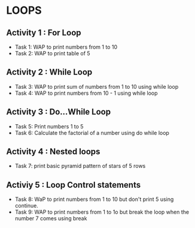 # LOOPS

## Activity 1 : For Loop
 - Task 1: WAP to print numbers from 1 to 10
 - Task 2: WAP to print table of 5

## Activity 2 : While Loop
 - Task 3: WAP to print sum of numbers from 1 to 10 using while loop
 - Task 4: WAP to print numbers from 10 - 1 using while loop

## Activity 3 : Do...While Loop
 - Task 5: Print numbers 1 to 5 
 - Task 6: Calculate the factorial of a number using do while loop

## Activity 4 : Nested loops
 - Task 7: print basic pyramid pattern of stars of 5 rows

## Activiy 5 : Loop Control statements
 - Task 8: WaP to print numbers from 1 to 10 but don't print 5 using continue.
 - Task 9: WAP to print numbers from 1 to 1o but break the loop when the number 7 comes using break 